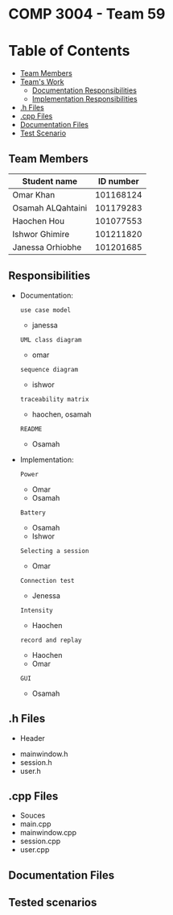 # COMP 3004 - Team 59
# Table of Contents 
- [Team Members](#Team-Members) 
- [Team's Work](#Documentation) 
  * [Documentation Responsibilities](#Documentation-responsibilities)
  * [Implementation Responsibilities](#Implementation)
- [.h Files](#h-Files) 
- [.cpp Files](#cpp-Files)
- [Documentation Files](#Documentation-files) 
- [Test Scenario](#Test-Scenario) 
## <a name = "Team-Members" ></a>Team Members
| Student name  | ID number |
| ------------- | ------------- |
| Omar Khan  | 101168124  |
| Osamah ALQahtaini | 101179283  |
| Haochen Hou  | 101077553  |
| Ishwor Ghimire  | 101211820 | 
| Janessa Orhiobhe  | 101201685  |

## <a name = "Documentation-responsibilities" ></a>Responsibilities
- <a name = "Documentation" ></a>Documentation:

  `use case model`
    - janessa

  `UML class diagram`
    - omar

  `sequence diagram`
    - ishwor

  `traceability matrix` 
    - haochen, osamah
  
  `README`
    - Osamah
- <a name = "Implementation" ></a> Implementation:
  
  `Power`
  - Omar
  - Osamah
  
  `Battery`
  - Osamah
  - Ishwor
  
  `Selecting a session`
  - Omar
  
  `Connection test`
  - Jenessa
  
  `Intensity`
  - Haochen
  
  `record and replay`
  - Haochen
  - Omar
  
  `GUI`
   - Osamah
  
## <a name = "h-Files" ></a>.h Files
- Header 
 + mainwindow.h
 + session.h
 + user.h

## <a name = "cpp-Files" ></a>.cpp Files
- Souces 
 - main.cpp
 - mainwindow.cpp
 - session.cpp
 - user.cpp

## <a name = "Documentation files" ></a>Documentation Files

## <a name = "Test-Scenario" ></a>Tested scenarios
